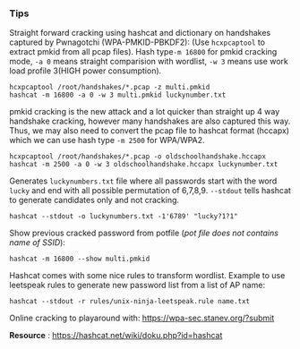 ### Tips

Straight forward cracking using hashcat and dictionary on handshakes captured by Pwnagotchi (WPA-PMKID-PBKDF2):
(Use `hcxpcaptool` to extract pmkid from all pcap files). Hash type`-m 16800` for pmkid cracking mode, `-a 0` means straight comparision with wordlist, `-w 3` means use work load profile 3(HIGH power consumption).

```
hcxpcaptool /root/handshakes/*.pcap -z multi.pmkid
hashcat -m 16800 -a 0 -w 3 multi.pmkid luckynumber.txt
```

pmkid cracking is the new attack and a lot quicker than straight up 4 way handshake cracking, however many handshakes are also captured this way. Thus, we may also need to convert the pcap file to hashcat format (hccapx) which we can use hash type `-m 2500` for WPA/WPA2.

```
hcxpcaptool /root/handshakes/*.pcap -o oldschoolhandshake.hccapx
hashcat -m 2500 -a 0 -w 3 oldschoolhandshake.hccapx luckynumber.txt
```

Generates `luckynumbers.txt` file where all passwords start with the word `lucky` and end with all possible permutation of 6,7,8,9. `--stdout` tells hashcat to generate candidates only and not cracking.

```
hashcat --stdout -o luckynumbers.txt -1'6789' "lucky?1?1"
```

Show previous cracked password from potfile (*pot file does not contains name of SSID*):
```
hashcat -m 16800 --show multi.pmkid
```

Hashcat comes with some nice rules to transform wordlist. Example to use leetspeak rules to generate new password list from a list of AP name:

```
hashcat --stdout -r rules/unix-ninja-leetspeak.rule name.txt
```

Online cracking to playaround with: https://wpa-sec.stanev.org/?submit

**Resource** : https://hashcat.net/wiki/doku.php?id=hashcat
